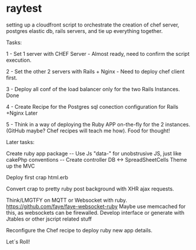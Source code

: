 # raytest
setting up a cloudfront script to orchestrate the creation of chef server, postgres elastic db, rails servers, and tie up everything together. 

Tasks:

1 - Set 1 server with CHEF Server - Almost ready, need to confirm the script execution. 

2 - Set the other 2 servers with Rails + Nginx - Need to deploy chef client first.

3 - Deploy all conf of the load balancer only for the two Rails Instances. Done

4 - Create Recipe for the Postgres sql conection configuration for Rails +Nginx Later

5 - Think in a way of deploying the Ruby APP on-the-fly for the 2 instances. (GitHub maybe? Chef recipes will teach me how). Food for thought! 

Later tasks:

Create ruby app package
-- Use Js "data-" for unobstrusive JS, just like cakePhp conventions
-- Create controller DB <-> SpreadSheetCells
Theme up the MVC

Deploy first crap html.erb

Convert crap to pretty ruby post background with XHR ajax requests. 

Think/LMGTFY on MQTT or Websocket with ruby. 
https://github.com/faye/faye-websocket-ruby
Maybe use memcached for this, as websockets can be firewalled. 
Develop interface or generate with Jtables or other jscript related stuff

Reconfigure the Chef recipe to deploy ruby new app details. 

Let´s Roll!
